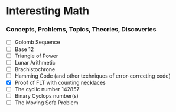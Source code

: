 # Interesting Math

### Concepts, Problems, Topics, Theories, Discoveries

- [ ] Golomb Sequence
- [ ] Base 12
- [ ] Triangle of Power
- [ ] Lunar Arithmetic
- [ ] Brachistochrone
- [ ] Hamming Code (and other techniques of error-correcting code)
- [x] Proof of FLT with counting necklaces
- [ ] The cyclic number 142857
- [ ] Binary Cyclops number(s)
- [ ] The Moving Sofa Problem
